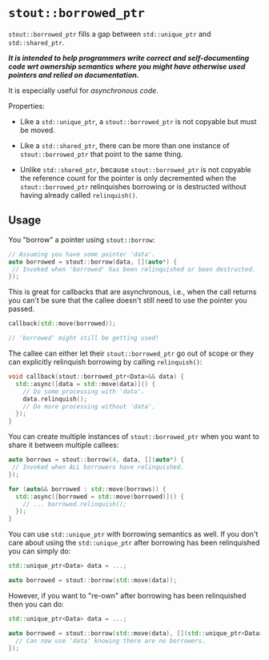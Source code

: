 # `stout::borrowed_ptr`

`stout::borrowed_ptr` fills a gap between `std::unique_ptr` and
`std::shared_ptr`.

***It is intended to help programmers write correct and
self-documenting code wrt ownership semantics where you might have
otherwise used pointers and relied on documentation.***

It is especially useful for *asynchronous code*.

Properties:

* Like a `std::unique_ptr`, a `stout::borrowed_ptr` is not copyable
but must be moved.

* Like a `std::shared_ptr`, there can
be more than one instance of `stout::borrowed_ptr` that point to the
same thing.

* Unlike `std::shared_ptr`, because `stout::borrowed_ptr` is not
copyable the reference count for the pointer is only decremented when
the `stout::borrowed_ptr` relinquishes borrowing or is destructed
without having already called `relinquish()`.


## Usage

You "borrow" a pointer using `stout::borrow`:

```cpp
// Assuming you have some pointer 'data'.
auto borrowed = stout::borrow(data, [](auto*) {
 // Invoked when 'borrowed' has been relinquished or been destructed.
});
```

This is great for callbacks that are asynchronous, i.e., when the call
returns you can't be sure that the callee doesn't still need to use
the pointer you passed.

```cpp
callback(std::move(borrowed));

// 'borrowed' might still be getting used!
```

The callee can either let their `stout::borrowed_ptr` go out of scope
or they can explicitly relinquish borrowing by calling `relinquish()`:

```cpp
void callback(stout::borrowed_ptr<Data>&& data) {
  std::async([data = std::move(data)]() {
    // Do some processing with 'data'.
    data.relinquish();
    // Do more processing without 'data'.  
  });
}
```

You can create multiple instances of `stout::borrowed_ptr` when you
want to share it between multiple callees:

```cpp
auto borrows = stout::borrow(4, data, [](auto*) {
 // Invoked when ALL borrowers have relinquished.
});

for (auto&& borrowed : std::move(borrows)) {
  std::async([borrowed = std::move(borrowed)]() {
    // ... borrowed.relinquish();
  });
}
```

You can use `std::unique_ptr` with borrowing semantics as well. If you
don't care about using the `std::unique_ptr` after borrowing has been
relinquished you can simply do:

```cpp
std::unique_ptr<Data> data = ...;

auto borrowed = stout::borrow(std::move(data));
```

However, if you want to "re-own" after borrowing has been relinquished
then you can do:

```cpp
std::unique_ptr<Data> data = ...;

auto borrowed = stout::borrow(std::move(data), [](std::unique_ptr<Data>&& data) {
  // Can now use 'data' knowing there are no borrowers.
});
```
